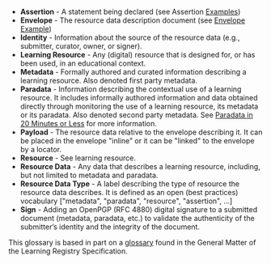 * **Assertion** - A statement being declared (see Assertion [Examples](https://github.com/LearningRegistry/LearningRegistry/wiki/Examples))
* **Envelope** - The resource data description document (see [Envelope Example](https://github.com/LearningRegistry/LearningRegistry/wiki/LR%20Envelope%20Example))
* **Identity** - Information about the source of the resource data (e.g., submitter, curator, owner, or signer).
* **Learning Resource** - Any (digital) resource that is designed for, or has been used, in an educational context.
* **Metadata** - Formally authored and curated information describing a learning resource.  Also denoted first party metadata.
* **Paradata** - Information describing the contextual use of a learning resource.  It includes informally authored information and data obtained directly through monitoring the use of a learning resource, its metadata or its paradata.  Also denoted second party metadata.  See [Paradata in 20 Minutes or Less](https://docs.google.com/a/adlnet.gov/document/d/1QG0lAmJ0ztHJq5DbiTGQj9DnQ8hP0Co0x0fB1QmoBco/edit?hl=en_US) for more information.
* **Payload** - The resource data relative to the envelope describing it.  It can be placed in the envelope "inline" or it can be "linked" to the envelope by a locator.
* **Resource** - See learning resource.
* **Resource Data** - Any data that describes a learning resource, including, but not limited to metadata and paradata.
* **Resource Data Type** - A label describing the type of resource the resource data describes.  It is defined as an open (best practices) vocabulary ["metadata", "paradata", "resource", "assertion", ...]
* **Sign** - Adding an OpenPGP (RFC 4880) digital signature to a submitted document (metadata, paradata, etc.) to validate the authenticity of the submitter’s identity and the integrity of the document.

This glossary is based in part on a [glossary](https://docs.google.com/a/adlnet.gov/document/d/191BTary350To_4JokBUFZLFRMOEfGYrl_EHE6QZxUr8/edit?hl=en_US) found in the General Matter of the Learning Registry Specification.